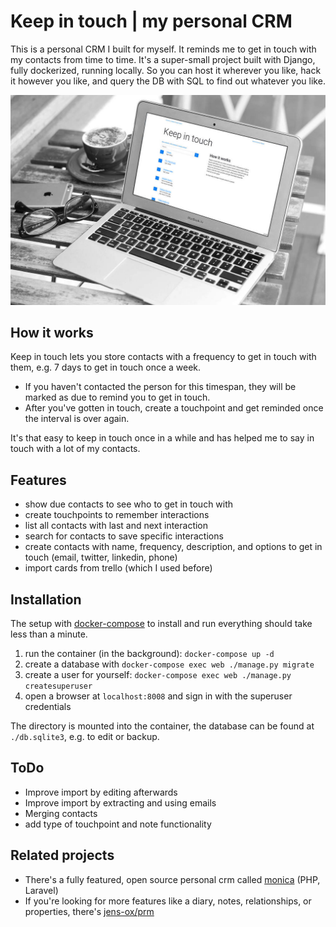 # Keep in touch | my personal CRM
This is a personal CRM I built for myself.
It reminds me to get in touch with my contacts from time to time.
It's a super-small project built with Django, fully dockerized, running locally.
So you can host it wherever you like, hack it however you like, and query the DB with SQL to find out whatever you like.

![Cheesy mockup with a screenshot of my personal CRM](.github/macbook.jpg)

## How it works
Keep in touch lets you store contacts with a frequency to get in touch with them, e.g. 7 days to get in touch once a week. 
* If you haven't contacted the person for this timespan, they will be marked as due to remind you to get in touch. 
* After you've gotten in touch, create a touchpoint and get reminded once the interval is over again.

It's that easy to keep in touch once in a while and has helped me to say in touch with a lot of my contacts.

## Features
* show due contacts to see who to get in touch with
* create touchpoints to remember interactions
* list all contacts with last and next interaction
* search for contacts to save specific interactions
* create contacts with name, frequency, description, and options to get in touch (email, twitter, linkedin, phone)
* import cards from trello (which I used before)

## Installation
The setup with [docker-compose](https://docs.docker.com/compose/) to install and run everything should take less than a minute.

1. run the container (in the background): `docker-compose up -d`
2. create a database with `docker-compose exec web ./manage.py migrate` 
3. create a user for yourself: `docker-compose exec web ./manage.py createsuperuser`
4. open a browser at `localhost:8008` and sign in with the superuser credentials

The directory is mounted into the container, the database can be found at `./db.sqlite3`, e.g. to edit or backup.

## ToDo
* Improve import by editing afterwards
* Improve import by extracting and using emails
* Merging contacts
* add type of touchpoint and note functionality

## Related projects
* There's a fully featured, open source personal crm called [monica](https://github.com/monicahq/monica) (PHP, Laravel)
* If you're looking for more features like a diary, notes, relationships, or properties, there's [jens-ox/prm](https://github.com/jens-ox/prm)
